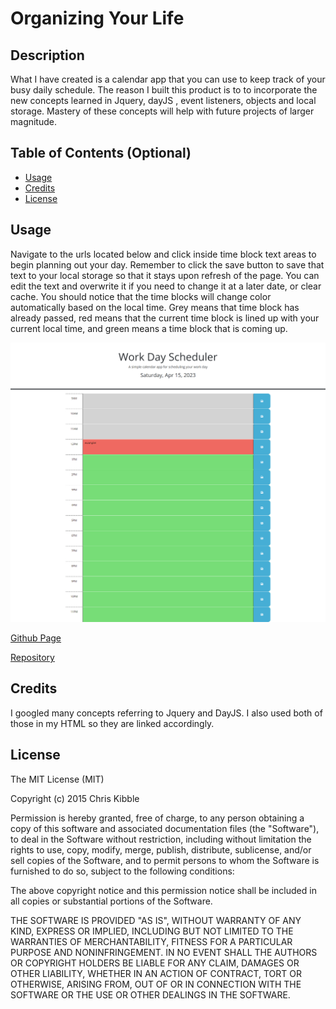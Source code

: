 # Organizing Your Life

## Description

What I have created is a calendar app that you can use to keep track of your busy daily schedule. The reason I built this product is to to incorporate the new concepts learned in Jquery, dayJS , event listeners, objects and local storage. Mastery of these concepts will help with future projects of larger magnitude. 

## Table of Contents (Optional)

- [Usage](#usage)
- [Credits](#credits)
- [License](#license)

## Usage

Navigate to the urls located below and click inside time block text areas to begin planning out your day. Remember to click the save button to save that text to your local storage so that it stays upon refresh of the page. You can edit the text and overwrite it if you need to change it at a later date, or clear cache. You should notice that the time blocks will change color automatically based on the local time. Grey means that time block has already passed, red means that the current time block is lined up with your current local time, and green means a time block that is coming up. 


![alt text](./assets/images/screencapture-127-0-0-1-5500-index-html-2023-04-15-12_51_18.png)

[Github Page](https://github.com/Dannymak1993/Organizing-Your-Life)

[Repository](https://dannymak1993.github.io/Organizing-Your-Life/)

## Credits

I googled many concepts referring to Jquery and DayJS. I also used both of those in my HTML so they are linked accordingly. 

## License

The MIT License (MIT)

Copyright (c) 2015 Chris Kibble

Permission is hereby granted, free of charge, to any person obtaining a copy of this software and associated documentation files (the "Software"), to deal in the Software without restriction, including without limitation the rights to use, copy, modify, merge, publish, distribute, sublicense, and/or sell copies of the Software, and to permit persons to whom the Software is furnished to do so, subject to the following conditions:

The above copyright notice and this permission notice shall be included in all copies or substantial portions of the Software.

THE SOFTWARE IS PROVIDED "AS IS", WITHOUT WARRANTY OF ANY KIND, EXPRESS OR IMPLIED, INCLUDING BUT NOT LIMITED TO THE WARRANTIES OF MERCHANTABILITY, FITNESS FOR A PARTICULAR PURPOSE AND NONINFRINGEMENT. IN NO EVENT SHALL THE AUTHORS OR COPYRIGHT HOLDERS BE LIABLE FOR ANY CLAIM, DAMAGES OR OTHER LIABILITY, WHETHER IN AN ACTION OF CONTRACT, TORT OR OTHERWISE, ARISING FROM, OUT OF OR IN CONNECTION WITH THE SOFTWARE OR THE USE OR OTHER DEALINGS IN THE SOFTWARE.
